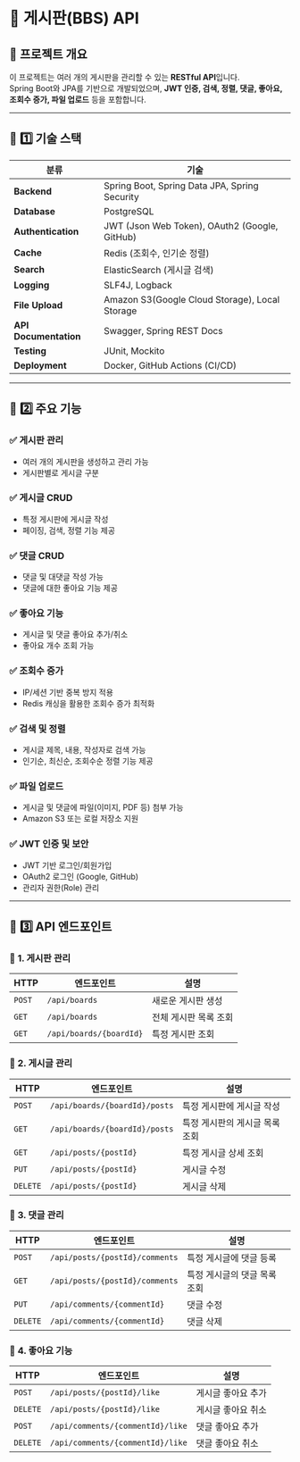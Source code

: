 # 📝 게시판(BBS) API

## 🚀 프로젝트 개요
이 프로젝트는 여러 개의 게시판을 관리할 수 있는 **RESTful API**입니다.  
Spring Boot와 JPA를 기반으로 개발되었으며, **JWT 인증, 검색, 정렬, 댓글, 좋아요, 조회수 증가, 파일 업로드** 등을 포함합니다.

---

## 📌 1️⃣ 기술 스택
| 분류 | 기술                                             |
|------|------------------------------------------------|
| **Backend** | Spring Boot, Spring Data JPA, Spring Security  |
| **Database** | PostgreSQL                                     |
| **Authentication** | JWT (Json Web Token), OAuth2 (Google, GitHub)  |
| **Cache** | Redis (조회수, 인기순 정렬)                            |
| **Search** | ElasticSearch (게시글 검색)                         |
| **Logging** | SLF4J, Logback                                 |
| **File Upload** | Amazon S3(Google Cloud Storage), Local Storage |
| **API Documentation** | Swagger, Spring REST Docs                      |
| **Testing** | JUnit, Mockito                                 |
| **Deployment** | Docker, GitHub Actions (CI/CD)                 |

---

## 📌 2️⃣ 주요 기능
### ✅ **게시판 관리**
- 여러 개의 게시판을 생성하고 관리 가능
- 게시판별로 게시글 구분

### ✅ **게시글 CRUD**
- 특정 게시판에 게시글 작성
- 페이징, 검색, 정렬 기능 제공

### ✅ **댓글 CRUD**
- 댓글 및 대댓글 작성 가능
- 댓글에 대한 좋아요 기능 제공

### ✅ **좋아요 기능**
- 게시글 및 댓글 좋아요 추가/취소
- 좋아요 개수 조회 가능

### ✅ **조회수 증가**
- IP/세션 기반 중복 방지 적용
- Redis 캐싱을 활용한 조회수 증가 최적화

### ✅ **검색 및 정렬**
- 게시글 제목, 내용, 작성자로 검색 가능
- 인기순, 최신순, 조회수순 정렬 기능 제공

### ✅ **파일 업로드**
- 게시글 및 댓글에 파일(이미지, PDF 등) 첨부 가능
- Amazon S3 또는 로컬 저장소 지원

### ✅ **JWT 인증 및 보안**
- JWT 기반 로그인/회원가입
- OAuth2 로그인 (Google, GitHub)
- 관리자 권한(Role) 관리

---

## 📌 3️⃣ API 엔드포인트

### 📍 **1. 게시판 관리**
| HTTP | 엔드포인트 | 설명 |
|------|-----------|------|
| `POST` | `/api/boards` | 새로운 게시판 생성 |
| `GET` | `/api/boards` | 전체 게시판 목록 조회 |
| `GET` | `/api/boards/{boardId}` | 특정 게시판 조회 |

### 📍 **2. 게시글 관리**
| HTTP | 엔드포인트 | 설명 |
|------|-----------|------|
| `POST` | `/api/boards/{boardId}/posts` | 특정 게시판에 게시글 작성 |
| `GET` | `/api/boards/{boardId}/posts` | 특정 게시판의 게시글 목록 조회 |
| `GET` | `/api/posts/{postId}` | 특정 게시글 상세 조회 |
| `PUT` | `/api/posts/{postId}` | 게시글 수정 |
| `DELETE` | `/api/posts/{postId}` | 게시글 삭제 |

### 📍 **3. 댓글 관리**
| HTTP | 엔드포인트 | 설명 |
|------|-----------|------|
| `POST` | `/api/posts/{postId}/comments` | 특정 게시글에 댓글 등록 |
| `GET` | `/api/posts/{postId}/comments` | 특정 게시글의 댓글 목록 조회 |
| `PUT` | `/api/comments/{commentId}` | 댓글 수정 |
| `DELETE` | `/api/comments/{commentId}` | 댓글 삭제 |

### 📍 **4. 좋아요 기능**
| HTTP | 엔드포인트 | 설명 |
|------|-----------|------|
| `POST` | `/api/posts/{postId}/like` | 게시글 좋아요 추가 |
| `DELETE` | `/api/posts/{postId}/like` | 게시글 좋아요 취소 |
| `POST` | `/api/comments/{commentId}/like` | 댓글 좋아요 추가 |
| `DELETE` | `/api/comments/{commentId}/like` | 댓글 좋아요 취소 |
